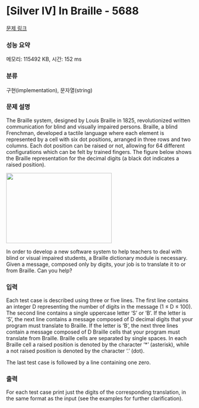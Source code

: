 # [Silver IV] In Braille - 5688 

[문제 링크](https://www.acmicpc.net/problem/5688) 

### 성능 요약

메모리: 115492 KB, 시간: 152 ms

### 분류

구현(implementation), 문자열(string)

### 문제 설명

<p>The Braille system, designed by Louis Braille in 1825, revolutionized written communication for blind and visually impaired persons. Braille, a blind Frenchman, developed a tactile language where each element is represented by a cell with six dot positions, arranged in three rows and two columns. Each dot position can be raised or not, allowing for 64 different configurations which can be felt by trained fingers. The figure below shows the Braille representation for the decimal digits (a black dot indicates a raised position).</p>

<p><img alt="" src="https://www.acmicpc.net/upload/images2/bra.png" style="height:189px; width:284px"></p>

<p>In order to develop a new software system to help teachers to deal with blind or visual impaired students, a Braille dictionary module is necessary. Given a message, composed only by digits, your job is to translate it to or from Braille. Can you help?</p>

### 입력 

 <p>Each test case is described using three or five lines. The first line contains an integer D representing the number of digits in the message (1 ≤ D ≤ 100). The second line contains a single uppercase letter ‘S’ or ‘B’. If the letter is ‘S’, the next line contains a message composed of D decimal digits that your program must translate to Braille. If the letter is ‘B’, the next three lines contain a message composed of D Braille cells that your program must translate from Braille. Braille cells are separated by single spaces. In each Braille cell a raised position is denoted by the character ‘*’ (asterisk), while a not raised position is denoted by the character ‘.’ (dot).</p>

<p>The last test case is followed by a line containing one zero.</p>

### 출력 

 <p>For each test case print just the digits of the corresponding translation, in the same format as the input (see the examples for further clarification).</p>

